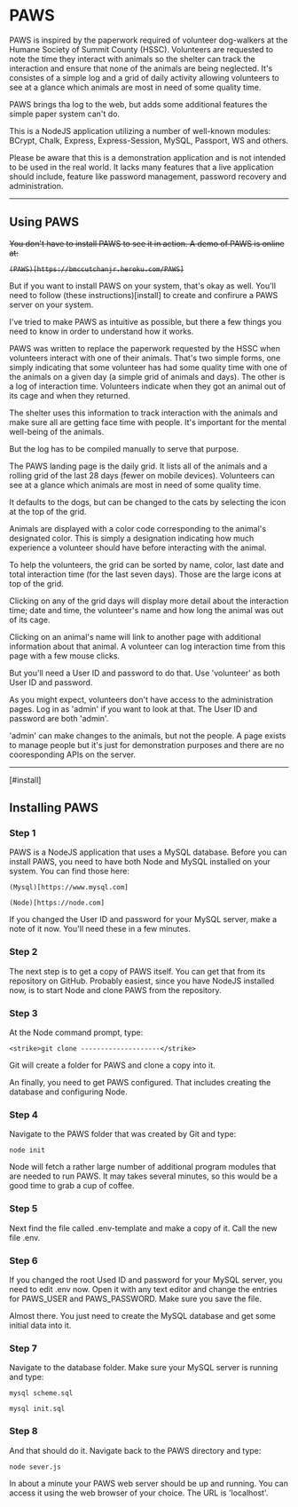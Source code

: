 # PAWS

PAWS is inspired by the paperwork required of volunteer dog-walkers at the Humane Society of Summit County (HSSC).  Volunteers are requested to note the time they interact with animals so the shelter can track the interaction and ensure that none of the animals are being neglected.  It's consistes of a simple log and a grid of daily activity allowing volunteers to see at a glance which animals are most in need of some quality time.

PAWS brings tha log to the web, but adds some additional features the simple paper system can't do.

This is a NodeJS application utilizing a number of well-known modules: BCrypt, Chalk, Express, Express-Session, MySQL, Passport, WS and others.

Please be aware that this is a demonstration application and is not intended to be used in the real world.  It lacks many features that a live application should include, feature like password management, password recovery and administration.

---
## Using PAWS

<strike>You don't have to install PAWS to see it in action.  A demo of PAWS is online at:

	(PAWS)[https://bmccutchanjr.heroku.com/PAWS]
</strike>

But if you want to install PAWS on your system, that's okay as well.  You'll need to follow (these instructions)[install] to create and confirure a PAWS server on your system.

I've tried to make PAWS as intuitive as possible, but there a few things you need to know in order to understand how it works.

PAWS was written to replace the paperwork requested by the HSSC when volunteers interact with one of their animals.  That's two simple forms, one simply indicating that some volunteer has had some quality time with one of the animals on a given day (a simple grid of animals and days).  The other is a log of interaction time.  Volunteers indicate when they got an animal out of its cage and when they returned.

The shelter uses this information to track interaction with the animals and make sure all are getting face time with people.  It's important for the mental well-being of the animals.

But the log has to be compiled manually to serve that purpose.

The PAWS landing page is the daily grid.  It lists all of the animals and a rolling grid of the last 28 days (fewer on mobile devices).  Volunteers can see at a glance which animals are most in need of some quality time.

It defaults to the dogs, but can be changed to the cats by selecting the icon at the top of the grid.

Animals are displayed with a color code corresponding to the animal's designated color.  This is simply a designation indicating how much experience a volunteer should have before interacting with the animal.

To help the volunteers, the grid can be sorted by name, color, last date and total interaction time (for the last seven days).  Those are the large icons at top of the grid.

Clicking on any of the grid days will display more detail about the interaction time; date and time, the volunteer's name and how long the animal was out of its cage.

Clicking on an animal's name will link to another page with additional information about that animal.  A volunteer can log interaction time from this page with a few mouse clicks.

But you'll need a User ID and password to do that.  Use 'volunteer' as both User ID and password.

As you might expect, volunteers don't have access to the administration pages.  Log in as 'admin' if you want to look at that.  The User ID and password are both 'admin'.

'admin' can make changes to the animals, but not the people.  A page exists to manage people but it's just for demonstration purposes and there are no cooresponding APIs on the server.

---
[#install]
## Installing PAWS
### Step 1

PAWS is a NodeJS application that uses a MySQL database.  Before you can install PAWS, you need to have both Node and MySQL installed on your system.  You can find those here:

	(Mysql)[https://www.mysql.com]

	(Node)[https://node.com]

If you changed the User ID and password for your MySQL server, make a note of it now.  You'll need these in a few minutes.


### Step 2
The next step is to get a copy of PAWS itself.  You can get that from its repository on GitHub.  Probably easiest, since you have NodeJS installed now, is to start Node and clone PAWS from the repository.


### Step 3
At the Node command prompt, type:

	<strike>git clone --------------------</strike>

Git will create a folder for PAWS and clone a copy into it.

An finally, you need to get PAWS configured.  That includes creating the database and configuring Node.


### Step 4
Navigate to the PAWS folder that was created by Git and type:

	node init

Node will fetch a rather large number of additional program modules that are needed to run PAWS.  It may takes several minutes, so this would be a good time to grab a cup of coffee.


### Step 5
Next find the file called .env-template and make a copy of it.  Call the new file .env.


### Step 6
If you changed the root Used ID and password for your MySQL server, you need to edit .env now.  Open it with any text editor and change the entries for PAWS_USER and PAWS_PASSWORD.  Make sure you save the file.

Almost there.  You just need to create the MySQL database and get some initial data into it.


### Step 7
Navigate to the database folder.  Make sure your MySQL server is running and type:

	mysql scheme.sql

	mysql init.sql


### Step 8
And that should do it.  Navigate back to the PAWS directory and type:

	node sever.js

In about a minute your PAWS web server should be up and running.  You can access it using the web browser of your choice.  The URL is 'localhost'.
